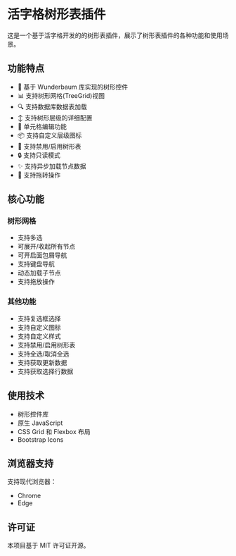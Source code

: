 ﻿# 活字格树形表插件

这是一个基于活字格开发的的树形表插件，展示了树形表插件的各种功能和使用场景。

## 功能特点

- 🌲 基于 Wunderbaum 库实现的树形控件
- 📊 支持树形网格(TreeGrid)视图
- 🔍 支持数据库数据表加载
- ↕️ 支持树形层级的详细配置
- 📝 单元格编辑功能
- 📦 支持自定义层级图标
- 🚫 支持禁用/启用树形表
- 🔒 支持只读模式
- ✨ 支持异步加载节点数据
- 🔄 支持拖转操作

## 核心功能

### 树形网格

- 支持多选
- 可展开/收起所有节点
- 可开启面包屑导航
- 支持键盘导航
- 动态加载子节点
- 支持拖放操作

### 其他功能

- 支持复选框选择
- 支持自定义图标
- 支持自定义样式
- 支持禁用/启用树形表
- 支持全选/取消全选
- 支持获取更新数据
- 支持获取选择行数据

## 使用技术

- 树形控件库
- 原生 JavaScript
- CSS Grid 和 Flexbox 布局
- Bootstrap Icons


## 浏览器支持

支持现代浏览器：
- Chrome
- Edge

## 许可证

本项目基于 MIT 许可证开源。